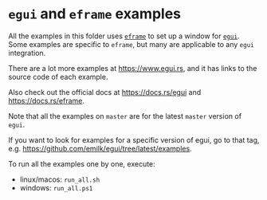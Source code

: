 # `egui` and `eframe` examples
All the examples in this folder uses [`eframe`](https://github.com/emilk/egui/tree/master/crates/eframe) to set up a window for [`egui`](https://github.com/emilk/egui/). Some examples are specific to `eframe`, but many are applicable to any `egui` integration.

There are a lot more examples at <https://www.egui.rs>, and it has links to the source code of each example.

Also check out the official docs at <https://docs.rs/egui> and <https://docs.rs/eframe>.

Note that all the examples on `master` are for the latest `master` version of `egui`.

If you want to look for examples for a specific version of egui, go to that tag, e.g. <https://github.com/emilk/egui/tree/latest/examples>.

To run all the examples one by one, execute:
* linux/macos: `run_all.sh`
* windows:  `run_all.ps1`
